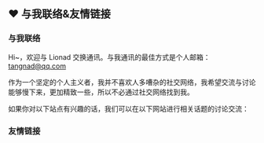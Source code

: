 ## ❤ 与我联络&友情链接

### 与我联络

Hi~，欢迎与 Lionad 交换通讯。与我通讯的最佳方式是个人邮箱：tangnad@qq.com

作为一个坚定的个人主义者，我并不喜欢人多嘈杂的社交网络，我希望交流与讨论能够慢下来，更加精致一些，所以不必通过社交网络找到我。

如果你对以下站点有兴趣的话，我们可以在以下网站进行相关话题的讨论交流：

<FriendLink
  :img="$withBase('/icons/bilibili.gif')"
  src="https://space.bilibili.com/6626299"
  name="哔哩哔哩"
  achieve="B站将是我近来在网络上的主要活动区域，里面在发生各种神奇的事儿，我也想参与其中 ☀"
/>

<FriendLink
  :img="$withBase('/icons/netease-music.svg')"
  src="https://music.163.com/#/user/home?id=64236446"
  name="网易云音药"
  achieve="网易云有保留一些我的吉他翻弹音频，和过去的战场信息 🥃"
/>

<FriendLink
  :img="$withBase('/icons/douban.jpg')"
  src="https://www.douban.com/people/lionad/"
  name="豆瓣"
  achieve="如果你写喜爱影音书籍的话，在豆瓣可以看到我的最近动态 📕"
/>

<FriendLink
  :img="$withBase('/icons/github.svg')"
  src="https://github.com/Lionad-Morotar"
  name="Github"
  achieve="Github 存有本博客的源码以及其它一些有意思的东西 💻"
/>

<FriendLink
  :img="$withBase('/icons/juejin.svg')"
  src="https://juejin.im/user/5b209f666fb9a01e66165c5a"
  name="掘金"
  achieve="掘金上有一些关于我的代码生活、代码观的动态 💻"
/>

### 友情链接

<FriendLink
  :img="$withBase('/friends/Roki.jpg')"
  src="https://blog.weekii.cn/"
  name="Roki's Blog"
  achieve="玩塔科夫玩到半夜三点 🕒"
/>

<FriendLink
  :img="$withBase('/friends/Wrath.png')"
  src="https://wrath.cc"
  name="Wrath"
  achieve="有一部漂亮的索尼手机 📱"
/>

<Comments />
